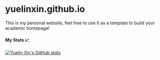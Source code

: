 # yuelinxin.github.io
This is my personal website, feel free to use it as a template to build your academic homepage!

#### My Stats 📈
[![Yuelin Xin's GitHub stats](https://github-readme-stats.vercel.app/api?username=yuelinxin&show_icons=true&count_private=true)](https://github.com/yuelinxin/github-readme-stats)
